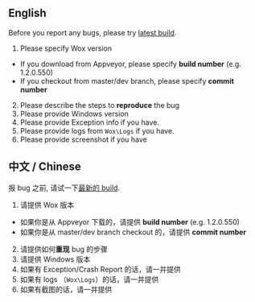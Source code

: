 ## English

Before you report any bugs, please try [latest build](https://github.com/Wox-launcher/Wox/wiki/FAQ-English#how-to-install-latest-build).

1. Please specify Wox version
  - If you download from Appveyor, please specify **build number** (e.g. 1.2.0.550)
  - If you checkout from master/dev branch, please specify **commit number**
2. Please describe the steps to **reproduce** the bug
3. Please provide Windows version
4. Please provide Exception info if you have.
5. Please provide logs from `Wox\Logs` if you have.
6. Please provide screenshot if you have

## 中文 / Chinese

报 bug 之前, 请试一下[最新的 build](https://github.com/Wox-launcher/Wox/wiki/FAQ-%E4%B8%AD%E6%96%87#%E5%A6%82%E4%BD%95%E5%AE%89%E8%A3%85%E6%9C%80%E6%96%B0-build).

1. 请提供 Wox 版本
  - 如果你是从 Appveyor 下载的，请提供 **build number** (e.g. 1.2.0.550)
  - 如果你是从 master/dev branch checkout 的，请提供 **commit number**
2. 请提供如何**重现** bug 的步骤
3. 请提供 Windows 版本
4. 如果有 Exception/Crash Report 的话，请一并提供
5. 如果有 logs （`Wox\Logs`）的话，请一并提供
6. 如果有截图的话，请一并提供
